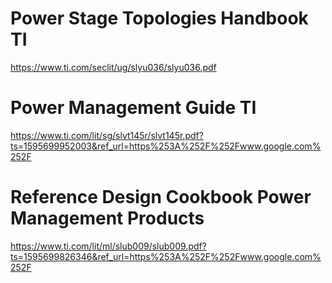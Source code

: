 # Power Stage Topologies Handbook TI
https://www.ti.com/seclit/ug/slyu036/slyu036.pdf

# Power Management Guide TI
https://www.ti.com/lit/sg/slvt145r/slvt145r.pdf?ts=1595699952003&ref_url=https%253A%252F%252Fwww.google.com%252F

# Reference Design Cookbook Power Management Products
https://www.ti.com/lit/ml/slub009/slub009.pdf?ts=1595699826346&ref_url=https%253A%252F%252Fwww.google.com%252F
